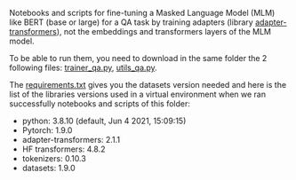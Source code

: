 Notebooks and scripts for fine-tuning a Masked Language Model (MLM) like BERT (base or large) for a QA task by training adapters (library [adapter-transformers](https://github.com/Adapter-Hub/adapter-transformers)), not the embeddings and transformers layers of the MLM model.

To be able to run them, you need to download in the same folder the 2 following files: [trainer_qa.py](https://github.com/Adapter-Hub/adapter-transformers/blob/master/examples/question-answering/trainer_qa.py), [utils_qa.py](https://github.com/Adapter-Hub/adapter-transformers/blob/master/examples/question-answering/utils_qa.py).

The [requirements.txt](https://github.com/Adapter-Hub/adapter-transformers/blob/master/examples/question-answering/requirements.txt) gives you the datasets version needed and here is the list of the libraries versions used in a virtual environment when we ran successfully notebooks and scripts of this folder:

- python: 3.8.10 (default, Jun  4 2021, 15:09:15) 
- Pytorch: 1.9.0
- adapter-transformers: 2.1.1
- HF transformers: 4.8.2
- tokenizers: 0.10.3
- datasets: 1.9.0
